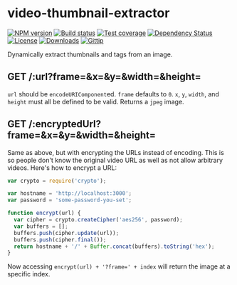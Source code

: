 
# video-thumbnail-extractor

[![NPM version][npm-image]][npm-url]
[![Build status][travis-image]][travis-url]
[![Test coverage][coveralls-image]][coveralls-url]
[![Dependency Status][david-image]][david-url]
[![License][license-image]][license-url]
[![Downloads][downloads-image]][downloads-url]
[![Gittip][gittip-image]][gittip-url]

Dynamically extract thumbnails and tags from an image.

## GET /:url?frame=&x=&y=&width=&height=

`url` should be `encodeURIComponent`ed.
`frame` defaults to `0`.
`x`, `y`, `width`, and `height` must all be defined to be valid.
Returns a `jpeg` image.

## GET /:encryptedUrl?frame=&x=&y=&width=&height=

Same as above, but with encrypting the URLs instead of encoding.
This is so people don't know the original video URL as well as not allow arbitrary videos.
Here's how to encrypt a URL:

```js
var crypto = require('crypto');

var hostname = 'http://localhost:3000';
var password = 'some-password-you-set';

function encrypt(url) {
  var cipher = crypto.createCipher('aes256', password);
  var buffers = [];
  buffers.push(cipher.update(url));
  buffers.push(cipher.final());
  return hostname + '/' + Buffer.concat(buffers).toString('hex');
}
```

Now accessing `encrypt(url) + '?frame=' + index` will return the image at a specific index.

[gitter-image]: https://badges.gitter.im/mgmtio/video-thumbnail-extractor.png
[gitter-url]: https://gitter.im/mgmtio/video-thumbnail-extractor
[npm-image]: https://img.shields.io/npm/v/video-thumbnail-extractor.svg?style=flat-square
[npm-url]: https://npmjs.org/package/video-thumbnail-extractor
[github-tag]: http://img.shields.io/github/tag/mgmtio/video-thumbnail-extractor.svg?style=flat-square
[github-url]: https://github.com/mgmtio/video-thumbnail-extractor/tags
[travis-image]: https://img.shields.io/travis/mgmtio/video-thumbnail-extractor.svg?style=flat-square
[travis-url]: https://travis-ci.org/mgmtio/video-thumbnail-extractor
[coveralls-image]: https://img.shields.io/coveralls/mgmtio/video-thumbnail-extractor.svg?style=flat-square
[coveralls-url]: https://coveralls.io/r/mgmtio/video-thumbnail-extractor
[david-image]: http://img.shields.io/david/mgmtio/video-thumbnail-extractor.svg?style=flat-square
[david-url]: https://david-dm.org/mgmtio/video-thumbnail-extractor
[license-image]: http://img.shields.io/npm/l/video-thumbnail-extractor.svg?style=flat-square
[license-url]: LICENSE
[downloads-image]: http://img.shields.io/npm/dm/video-thumbnail-extractor.svg?style=flat-square
[downloads-url]: https://npmjs.org/package/video-thumbnail-extractor
[gittip-image]: https://img.shields.io/gratipay/jonathanong.svg?style=flat-square
[gittip-url]: https://gratipay.com/jonathanong/
